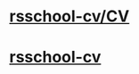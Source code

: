 # [rsschool-cv/CV](https://artemteacher91.github.io/rsschool-cv/cv)

# [rsschool-cv](https://artemteacher91.github.io/rsschool-cv/)